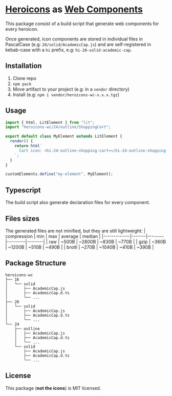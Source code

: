 # [Heroicons] as [Web Components]

This package consist of a build script that generate web components for every heroicon.

Once generated, icon components are stored in individual files in PascalCase (e.g: `20/solid/AcademicCap.js`)
and are self-registered in kebab-case with a `hi` prefix, e.g: `hi-20-solid-academic-cap`.

## Installation

1. Clone repo
1. `npm pack`
1. Move artifact to your project (e.g: in a `vendor` directory)
1. Install (e.g: `npm i vendor/heroicons-wc-x.x.x.tgz`)

## Usage

```js
import { html, LitElement } from "lit";
import "heroicons-wc/24/outline/ShoppingCart";

export default class MyElement extends LitElement {
  render() {
    return html`
      Cart icon: <hi-24-outline-shopping-cart></hi-24-outline-shopping-cart>
    `;
  }
}

customElements.define("my-element", MyElement);
```

## Typescript

The build script also generate declaration files for every component.

## Files sizes

The generated files are not minified, but they are still lightweight:
| compression | min   | max    | average | median |
|-------------|-------|--------|---------|--------|
| raw         | ~500B | ~2800B | ~830B   | ~770B  |
| gzip        | ~360B | ~1200B | ~510B   | ~490B  |
| brotli      | ~270B | ~1040B | ~410B   | ~390B  |

## Package Structure

```
heroicons-wc
├── 16
│   └── solid
│       ├── AcademicCap.js
│       ├── AcademicCap.d.ts
│       └── ...
├── 20
│   └── solid
│       ├── AcademicCap.js
│       ├── AcademicCap.d.ts
│       └── ...
└── 24
    ├── outline
    │   ├── AcademicCap.js
    │   ├── AcademicCap.d.ts
    │   └── ...
    └── solid
        ├── AcademicCap.js
        ├── AcademicCap.d.ts
        └── ...

```

## License

This package (**not the icons**) is MIT licensed.

[heroicons]: https://github.com/tailwindlabs/heroicons
[web components]: https://developer.mozilla.org/en-US/docs/Web/Web_Components
[lit]: https://lit.dev
